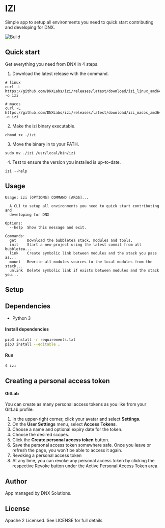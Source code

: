 # IZI

Simple app to setup all environments you need to quick start contributing and developing for DNX.

![Build](https://github.com/DNXLabs/izi/workflows/Build/badge.svg)

## Quick start
Get everything you need from DNX in 4 steps.

1. Download the latest release with the command.
```
# linux
curl -L https://github.com/DNXLabs/izi/releases/latest/download/izi_linux_amd64 -o izi

# macos
curl -L https://github.com/DNXLabs/izi/releases/latest/download/izi_macos_amd64 -o izi
```

2. Make the izi binary executable.
```
chmod +x ./izi
```

3. Move the binary in to your PATH.
```
sudo mv ./izi /usr/local/bin/izi
```

4. Test to ensure the version you installed is up-to-date.
```
izi --help
```

## Usage
```
Usage: izi [OPTIONS] COMMAND [ARGS]...

  A CLI to setup all environments you need to quick start contributing and
  developing for DNX

Options:
  --help  Show this message and exit.

Commands:
  get     Download the bubbletea stack, modules and tools.
  init    Start a new project using the latest commit from all bubbletea...
  link    Create symbolic link between modules and the stack you pass as...
  mount   Rewrite all modules sources to the local modules from the stack...
  unlink  Delete symbolic link if exists between modules and the stack you...
```

## Setup

## Dependencies
- Python 3

#### Install dependencies

```bash
pip3 install -r requirements.txt
pip3 install --editable .
```

#### Run
```bash
$ izi
```
## Creating a personal access token

#### GitLab
You can create as many personal access tokens as you like from your GitLab profile.

1. In the upper-right corner, click your avatar and select **Settings**.
2. On the **User Settings** menu, select **Access Tokens**.
3. Choose a name and optional expiry date for the token.
4. Choose the desired scopes.
5. Click the **Create personal access token** button.
6. Save the personal access token somewhere safe. Once you leave or refresh the page, you won’t be able to access it again.
7. Revoking a personal access token
8. At any time, you can revoke any personal access token by clicking the respective Revoke button under the Active Personal Access Token area.


## Author
App managed by DNX Solutions.

## License
Apache 2 Licensed. See LICENSE for full details.